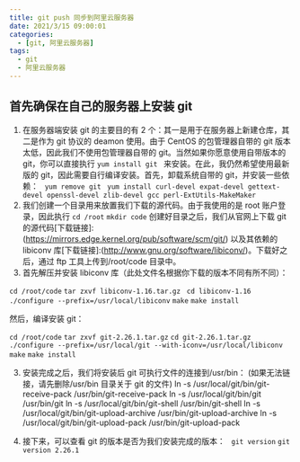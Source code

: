 ```yaml
---
title: git push 同步到阿里云服务器
date: 2021/3/15 09:00:01
categories:
  - [git, 阿里云服务器]
tags:
  - git
  - 阿里云服务器
---
```


## 首先确保在自己的服务器上安装 git

1. 在服务器端安装 git 的主要目的有 2 个：其一是用于在服务器上新建仓库，其二是作为 git 协议的 deamon 使用。由于 CentOS 的包管理器自带的 git 版本太低，因此我们不使用包管理器自带的 git。当然如果你愿意使用自带版本的 git，你可以直接执行 `yum install git ` 来安装。在此，我仍然希望使用最新版的 git，因此需要自行编译安装。首先，卸载系统自带的 git，并安装一些依赖：
   ` yum remove git`
   ` yum install curl-devel expat-devel gettext-devel openssl-devel zlib-devel gcc perl-ExtUtils-MakeMaker`
2. 我们创建一个目录用来放置我们下载的源代码。由于我使用的是 root 账户登录，因此执行
   `cd /root`
   `mkdir code`
   创建好目录之后，我们从官网上下载 git 的源代码[下载链接]:(https://mirrors.edge.kernel.org/pub/software/scm/git/) 以及其依赖的 libiconv 库[下载链接]:(http://www.gnu.org/software/libiconv/)。下载好之后，通过 ftp 工具上传到/root/code 目录中。
3. 首先解压并安装 libiconv 库（此处文件名根据你下载的版本不同有所不同）：

`cd /root/code`
`tar zxvf libiconv-1.16.tar.gz`
` cd libiconv-1.16`
`./configure --prefix=/usr/local/libiconv`
`make`
`make install`

然后，编译安装 git：

`cd /root/code`
`tar zxvf git-2.26.1.tar.gz`
`cd git-2.26.1.tar.gz`
`./configure --prefix=/usr/local/git --with-iconv=/usr/local/libiconv`
`make`
`make install`

3. 安装完成之后，我们将安装后 git 可执行文件的连接到/usr/bin： (如果无法链接，请先删除/usr/bin 目录关于 git 的文件)
   ln -s /usr/local/git/bin/git-receive-pack /usr/bin/git-receive-pack
   ln -s /usr/local/git/bin/git /usr/bin/git
   ln -s /usr/local/git/bin/git-shell /usr/bin/git-shell
   ln -s /usr/local/git/bin/git-upload-archive /usr/bin/git-upload-archive
   ln -s /usr/local/git/bin/git-upload-pack /usr/bin/git-upload-pack

4. 接下来，可以查看 git 的版本是否为我们安装完成的版本：
   ` git version`
   `git version 2.26.1`
